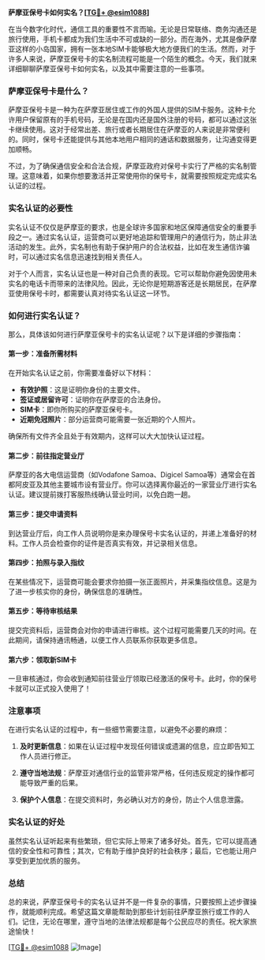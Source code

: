 **萨摩亚保号卡如何实名？[[TG💪+ @esim1088](https://t.me/s/esim1088)]**

在当今数字化时代，通信工具的重要性不言而喻。无论是日常联络、商务沟通还是旅行使用，手机卡都成为我们生活中不可或缺的一部分。而在海外，尤其是像萨摩亚这样的小岛国家，拥有一张本地SIM卡能够极大地方便我们的生活。然而，对于许多人来说，萨摩亚保号卡的实名制流程可能是一个陌生的概念。今天，我们就来详细聊聊萨摩亚保号卡如何实名，以及其中需要注意的一些事项。

### 萨摩亚保号卡是什么？

萨摩亚保号卡是一种为在萨摩亚居住或工作的外国人提供的SIM卡服务。这种卡允许用户保留原有的手机号码，无论是在国内还是国外注册的号码，都可以通过这张卡继续使用。这对于经常出差、旅行或者长期居住在萨摩亚的人来说是非常便利的。同时，保号卡还能提供与其他本地用户相同的通话和数据服务，让沟通变得更加顺畅。

不过，为了确保通信安全和合法合规，萨摩亚政府对保号卡实行了严格的实名制管理。这意味着，如果你想要激活并正常使用你的保号卡，就需要按照规定完成实名认证的过程。

### 实名认证的必要性

实名认证不仅仅是萨摩亚的要求，也是全球许多国家和地区保障通信安全的重要手段之一。通过实名认证，运营商可以更好地追踪和管理用户的通信行为，防止非法活动的发生。此外，实名制也有助于保护用户的合法权益，比如在发生通信诈骗时，可以通过实名信息迅速找到相关责任人。

对于个人而言，实名认证也是一种对自己负责的表现。它可以帮助你避免因使用未实名的电话卡而带来的法律风险。因此，无论你是短期游客还是长期居民，在萨摩亚使用保号卡时，都需要认真对待实名认证这一环节。

### 如何进行实名认证？

那么，具体该如何进行萨摩亚保号卡的实名认证呢？以下是详细的步骤指南：

#### 第一步：准备所需材料

在开始实名认证之前，你需要准备好以下材料：
- **有效护照**：这是证明你身份的主要文件。
- **签证或居留许可**：证明你在萨摩亚的合法身份。
- **SIM卡**：即你所购买的萨摩亚保号卡。
- **近期免冠照片**：部分运营商可能需要一张近期的个人照片。

确保所有文件齐全且处于有效期内，这样可以大大加快认证过程。

#### 第二步：前往指定营业厅

萨摩亚的各大电信运营商（如Vodafone Samoa、Digicel Samoa等）通常会在首都阿皮亚及其他主要城市设有营业厅。你可以选择离你最近的一家营业厅进行实名认证。建议提前拨打客服热线确认营业时间，以免白跑一趟。

#### 第三步：提交申请资料

到达营业厅后，向工作人员说明你是来办理保号卡实名认证的，并递上准备好的材料。工作人员会检查你的证件是否真实有效，并记录相关信息。

#### 第四步：拍照与录入指纹

在某些情况下，运营商可能会要求你拍摄一张正面照片，并采集指纹信息。这是为了进一步核实你的身份，确保信息的准确性。

#### 第五步：等待审核结果

提交完资料后，运营商会对你的申请进行审核。这个过程可能需要几天的时间。在此期间，请保持通讯畅通，以便工作人员联系你获取更多信息。

#### 第六步：领取新SIM卡

一旦审核通过，你会收到通知前往营业厅领取已经激活的保号卡。此时，你的保号卡就可以正式投入使用了！

### 注意事项

在进行实名认证的过程中，有一些细节需要注意，以避免不必要的麻烦：

1. **及时更新信息**：如果在认证过程中发现任何错误或遗漏的信息，应立即告知工作人员进行修正。
   
2. **遵守当地法规**：萨摩亚对通信行业的监管非常严格，任何违反规定的操作都可能导致严重的后果。

3. **保护个人信息**：在提交资料时，务必确认对方的身份，防止个人信息泄露。

### 实名认证的好处

虽然实名认证听起来有些繁琐，但它实际上带来了诸多好处。首先，它可以提高通信的安全性和可靠性；其次，它有助于维护良好的社会秩序；最后，它也能让用户享受到更加优质的服务。

### 总结

总的来说，萨摩亚保号卡的实名认证并不是一件复杂的事情，只要按照上述步骤操作，就能顺利完成。希望这篇文章能帮助到那些计划前往萨摩亚旅行或工作的人们。记住，无论在哪里，遵守当地的法律法规都是每个公民应尽的责任。祝大家旅途愉快！

[[TG💪+ @esim1088](https://t.me/s/esim1088) ![Image](https://i.postimg.cc/4NQfJmqS/Snipaste-2025-05-13-00-14-12.png)]
